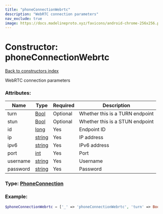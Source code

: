 ```yaml
---
title: "phoneConnectionWebrtc"
description: "WebRTC connection parameters"
nav_exclude: true
image: https://docs.madelineproto.xyz/favicons/android-chrome-256x256.png
---
```

# Constructor: phoneConnectionWebrtc  
[Back to constructors index](/API_docs/constructors/index.md)



WebRTC connection parameters

### Attributes:

| Name     |    Type       | Required | Description |
|----------|---------------|----------|-------------|
|turn|[Bool](/API_docs/types/Bool.md) | Optional|Whether this is a TURN endpoint|
|stun|[Bool](/API_docs/types/Bool.md) | Optional|Whether this is a STUN endpoint|
|id|[long](/API_docs/types/long.md) | Yes|Endpoint ID|
|ip|[string](/API_docs/types/string.md) | Yes|IP address|
|ipv6|[string](/API_docs/types/string.md) | Yes|IPv6 address|
|port|[int](/API_docs/types/int.md) | Yes|Port|
|username|[string](/API_docs/types/string.md) | Yes|Username|
|password|[string](/API_docs/types/string.md) | Yes|Password|



### Type: [PhoneConnection](/API_docs/types/PhoneConnection.md)


### Example:

```php
$phoneConnectionWebrtc = ['_' => 'phoneConnectionWebrtc', 'turn' => Bool, 'stun' => Bool, 'id' => long, 'ip' => 'string', 'ipv6' => 'string', 'port' => int, 'username' => 'string', 'password' => 'string'];
```  
